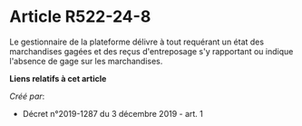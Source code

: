 # Article R522-24-8

Le gestionnaire de la plateforme délivre à tout requérant un état des marchandises gagées et des reçus d'entreposage s'y
rapportant ou indique l'absence de gage sur les marchandises.

**Liens relatifs à cet article**

_Créé par_:

  - Décret n°2019-1287 du 3 décembre 2019 - art. 1

